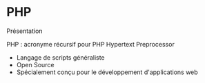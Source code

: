 # PHP
Présentation

PHP : acronyme récursif pour PHP Hypertext Preprocessor
- Langage de scripts généraliste
- Open Source
- Spécialement conçu pour le développement d'applications web
